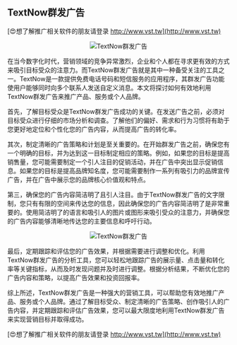 ## **TextNow群发广告**

[😍想了解推广相关软件的朋友请登录 http://www.vst.tw](http://www.vst.tw)

 <center><img src="https://vst.tw/MP4/tuiguang/png/6.png" alt="TextNow群发广告"></center>

在当今数字化时代，营销领域的竞争异常激烈，企业和个人都在寻求更有效的方式来吸引目标受众的注意力。而TextNow群发广告就是其中一种备受关注的工具之一。TextNow是一款提供免费电话号码和短信服务的应用程序，其群发广告功能使用户能够同时向多个联系人发送自定义消息。本文将探讨如何有效地利用TextNow群发广告来推广产品、服务或个人品牌。

首先，了解目标受众是TextNow群发广告成功的关键。在发送广告之前，必须对目标受众进行仔细的市场分析和调查。了解他们的偏好、需求和行为习惯将有助于您更好地定位和个性化您的广告内容，从而提高广告的转化率。

其次，制定清晰的广告策略和计划是至关重要的。在开始群发广告之前，确保您有一个明确的目标，并为达到这一目标制定相应的策略。例如，如果您的目标是提高销售量，您可能需要制定一个引人注目的促销活动，并在广告中突出显示促销信息。如果您的目标是提高品牌知名度，您可能需要制作一系列有吸引力的品牌宣传广告，并在广告中展示您的品牌核心价值观和特点。

第三，确保您的广告内容简洁明了且引人注目。由于TextNow群发广告的文字限制，您只有有限的空间来传达您的信息，因此确保您的广告内容简洁明了是非常重要的。使用简洁明了的语言和吸引人的图片或图形来吸引受众的注意力，并确保您的广告内容能够清晰地传达您的主要信息和呼吁行动。

 <center><img src="https://vst.tw/MP4/tuiguang/png/1.png" alt="TextNow群发广告"></center>

最后，定期跟踪和评估您的广告效果，并根据需要进行调整和优化。利用TextNow群发广告的分析工具，您可以轻松地跟踪广告的展示量、点击量和转化率等关键指标，从而及时发现问题并及时进行调整。根据分析结果，不断优化您的广告内容和策略，以提高广告效果和投资回报率。

综上所述，TextNow群发广告是一种强大的营销工具，可以帮助您有效地推广产品、服务或个人品牌。通过了解目标受众、制定清晰的广告策略、创作吸引人的广告内容，并定期跟踪和评估广告效果，您可以最大限度地利用TextNow群发广告来实现营销目标并取得成功。

[😍想了解推广相关软件的朋友请登录 http://www.vst.tw](http://www.vst.tw)



